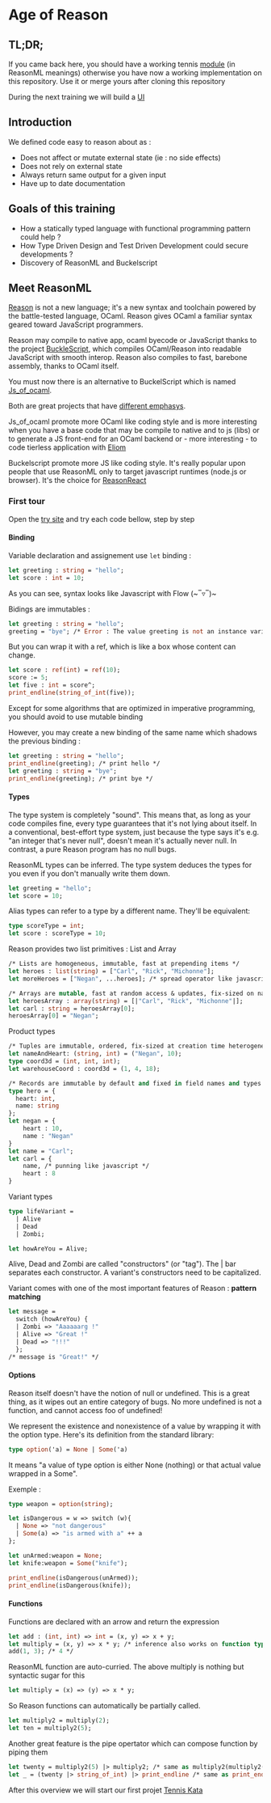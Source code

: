 # Age of Reason

## TL;DR;

If you came back here, you should have a working tennis [module](https://reasonml.github.io/docs/en/module) (in ReasonML meanings) otherwise you have now a working implementation on this repository. Use it or merge yours after cloning this repository

During the next training we will build a [UI](./UI.md)

## Introduction

We defined code easy to reason about as :

- Does not affect or mutate external state (ie : no side effects)
- Does not rely on external state
- Always return same output for a given input
- Have up to date documentation

## Goals of this training

- How a statically typed language with functional programming pattern could help ?
- How Type Driven Design and Test Driven Development could secure developments ?
- Discovery of ReasonML and Buckelscript

## Meet ReasonML

[Reason](https://reasonml.github.io/) is not a new language; it's a new syntax and toolchain powered by the battle-tested language, OCaml. Reason gives OCaml a familiar syntax geared toward JavaScript programmers.

Reason may compile to native app, ocaml byecode or JavaScript thanks to the project [BuckleScript](https://bucklescript.github.io), which compiles OCaml/Reason into readable JavaScript with smooth interop. Reason also compiles to fast, barebone assembly, thanks to OCaml itself.

You must now there is an alternative to BuckelScript which is named [Js_of_ocaml](http://ocsigen.org/js_of_ocaml/).

Both are great projects that have [different emphasys](https://bucklescript.github.io/docs/en/comparison-to-jsoo).

Js_of_ocaml promote more OCaml like coding style and is more interesting when you have a base code that may be compile to native and to js (libs) or to generate a JS front-end for an OCaml backend or - more interesting - to code tierless application with [Eliom](http://ocsigen.org/eliom/6.3/manual/intro)

Buckelscript promote more JS like coding style. It's really popular upon people that use ReasonML only to target javascript runtimes (node.js or browser). It's the choice for [ReasonReact](https://reasonml.github.io/reason-react/)

### First tour

Open the [try site](https://reasonml.github.io/en/try.html?reason=Q) and try each code bellow, step by step

#### Binding

Variable declaration and assignement use `let` binding :

```OCaml
let greeting : string = "hello";
let score : int = 10;
```

As you can see, syntax looks like Javascript with Flow (~‾▿‾)~

Bidings are immutables :

```OCaml
let greeting : string = "hello";
greeting = "bye"; /* Error : The value greeting is not an instance variable */
```

But you can wrap it with a ref, which is like a box whose content can change.

```OCaml
let score : ref(int) = ref(10);
score := 5;
let five : int = score^;
print_endline(string_of_int(five));
```

Except for some algorithms that are optimized in imperative programming, you should avoid to use mutable binding

However, you may create a new binding of the same name which shadows the previous binding :

```OCaml
let greeting : string = "hello";
print_endline(greeting); /* print hello */
let greeting : string = "bye";
print_endline(greeting); /* print bye */
```

#### Types

The type system is completely "sound". This means that, as long as your code compiles fine, every type guarantees that it's not lying about itself. In a conventional, best-effort type system, just because the type says it's e.g. "an integer that's never null", doesn't mean it's actually never null. In contrast, a pure Reason program has no null bugs.

ReasonML types can be inferred. The type system deduces the types for you even if you don't manually write them down.

```OCaml
let greeting = "hello";
let score = 10;
```

Alias types can refer to a type by a different name. They'll be equivalent:

```OCaml
type scoreType = int;
let score : scoreType = 10;
```

Reason provides two list primitives : List and Array

```OCaml
/* Lists are homogeneous, immutable, fast at prepending items */
let heroes : list(string) = ["Carl", "Rick", "Michonne"];
let moreHeroes = ["Negan", ...heroes]; /* spread operator like javascript */

/* Arrays are mutable, fast at random access & updates, fix-sized on native (flexibly sized on JavaScript) */
let heroesArray : array(string) = [|"Carl", "Rick", "Michonne"|];
let carl : string = heroesArray[0];
heroesArray[0] = "Negan";
```

Product types

```OCaml
/* Tuples are immutable, ordered, fix-sized at creation time heterogeneous */
let nameAndHeart: (string, int) = ("Negan", 10);
type coord3d = (int, int, int);
let warehouseCoord : coord3d = (1, 4, 18);

/* Records are immutable by default and fixed in field names and types */
type hero = {
  heart: int,
  name: string
};
let negan = {
    heart : 10,
    name : "Negan"
}
let name = "Carl";
let carl = {
    name, /* punning like javascript */
    heart : 8
}
```

Variant types

```OCaml
type lifeVariant =
  | Alive
  | Dead
  | Zombi;

let howAreYou = Alive;
```

Alive, Dead and Zombi are called "constructors" (or "tag"). The | bar separates each constructor. A variant's constructors need to be capitalized.

Variant comes with one of the most important features of Reason : **pattern matching**

```Ocaml
let message =
  switch (howAreYou) {
  | Zombi => "Aaaaaarg !"
  | Alive => "Great !"
  | Dead => "!!!"
  };
/* message is "Great!" */
```

#### Options

Reason itself doesn't have the notion of null or undefined. This is a great thing, as it wipes out an entire category of bugs. No more undefined is not a function, and cannot access foo of undefined!

We represent the existence and nonexistence of a value by wrapping it with the option type. Here's its definition from the standard library:

```Ocaml
type option('a) = None | Some('a)
```

It means "a value of type option is either None (nothing) or that actual value wrapped in a Some".

Exemple :

```Ocaml
type weapon = option(string);

let isDangerous = w => switch (w){
  | None => "not dangerous"
  | Some(a) => "is armed with a" ++ a
};

let unArmed:weapon = None;
let knife:weapon = Some("knife");

print_endline(isDangerous(unArmed));
print_endline(isDangerous(knife));
```

#### Functions

Functions are declared with an arrow and return the expression

```OCaml
let add : (int, int) => int = (x, y) => x + y;
let multiply = (x, y) => x * y; /* inference also works on function type */
add(1, 3); /* 4 */
```

ReasonML function are auto-curried. The above multiply is nothing but syntactic sugar for this

```OCaml
let multiply = (x) => (y) => x * y;
```

So Reason functions can automatically be partially called.

```OCaml
let multiply2 = multiply(2);
let ten = multiply2(5);
```

Another great feature is the pipe opertator which can compose function by piping them

```OCaml
let twenty = multiply2(5) |> multiply2; /* same as multiply2(multiply2(5))*/
let _ = (twenty |> string_of_int) |> print_endline /* same as print_endline(string_of_int(twenty)) */
```

After this overview we will start our first projet [Tennis Kata](./TENNIS.md)
